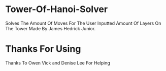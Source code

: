 # Tower-Of-Hanoi-Solver
Solves The Amount Of Moves For The User Inputted Amount Of Layers On The Tower
Made By James Hedrick Junior. 
# Thanks For Using


Thanks To Owen Vick and Denise Lee For Helping 
